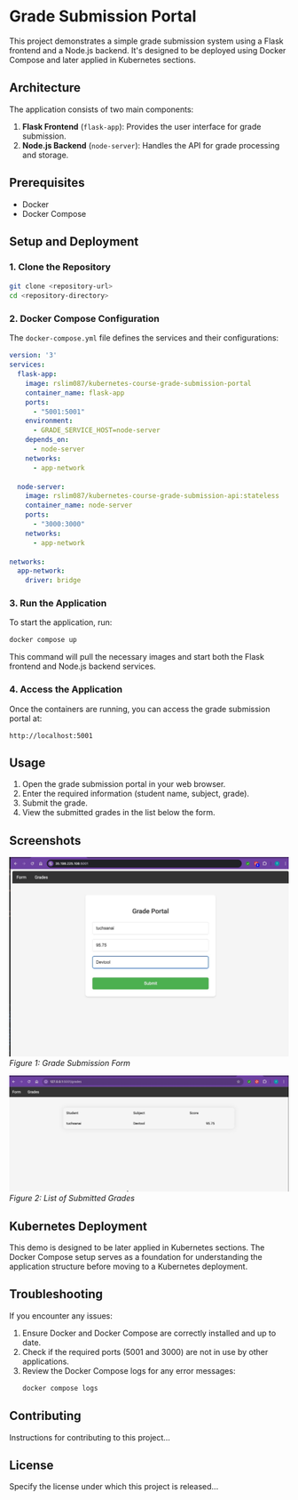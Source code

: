 # Grade Submission Portal

This project demonstrates a simple grade submission system using a Flask frontend and a Node.js backend. It's designed to be deployed using Docker Compose and later applied in Kubernetes sections.

## Architecture

The application consists of two main components:

1. **Flask Frontend** (`flask-app`): Provides the user interface for grade submission.
2. **Node.js Backend** (`node-server`): Handles the API for grade processing and storage.

## Prerequisites

- Docker
- Docker Compose

## Setup and Deployment

### 1. Clone the Repository

```bash
git clone <repository-url>
cd <repository-directory>
```

### 2. Docker Compose Configuration

The `docker-compose.yml` file defines the services and their configurations:

```yaml
version: '3'
services:
  flask-app:
    image: rslim087/kubernetes-course-grade-submission-portal
    container_name: flask-app
    ports:
      - "5001:5001"
    environment:
      - GRADE_SERVICE_HOST=node-server
    depends_on:
      - node-server
    networks:
      - app-network

  node-server:
    image: rslim087/kubernetes-course-grade-submission-api:stateless
    container_name: node-server
    ports:
      - "3000:3000"
    networks:
      - app-network

networks:
  app-network:
    driver: bridge
```

### 3. Run the Application

To start the application, run:

```bash
docker compose up
```

This command will pull the necessary images and start both the Flask frontend and Node.js backend services.

### 4. Access the Application

Once the containers are running, you can access the grade submission portal at:

```
http://localhost:5001
```

## Usage

1. Open the grade submission portal in your web browser.
2. Enter the required information (student name, subject, grade).
3. Submit the grade.
4. View the submitted grades in the list below the form.

## Screenshots

![Grade Submission Form](./images/1.jpg)
*Figure 1: Grade Submission Form*

![Submitted Grades List](./images/2.jpg)
*Figure 2: List of Submitted Grades*

## Kubernetes Deployment

This demo is designed to be later applied in Kubernetes sections. The Docker Compose setup serves as a foundation for understanding the application structure before moving to a Kubernetes deployment.

## Troubleshooting

If you encounter any issues:

1. Ensure Docker and Docker Compose are correctly installed and up to date.
2. Check if the required ports (5001 and 3000) are not in use by other applications.
3. Review the Docker Compose logs for any error messages:
   ```bash
   docker compose logs
   ```

## Contributing

Instructions for contributing to this project...

## License

Specify the license under which this project is released...